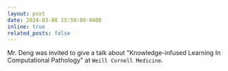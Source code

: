 ```yaml
---
layout: post
date: 2024-03-08 15:59:00-0400
inline: true
related_posts: false
---
```


Mr. Deng was invited to give a talk about "Knowledge-infused Learning In Computational Pathology" at `Weill Cornell Medicine`.
